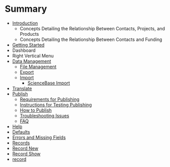 # Summary

* [Introduction](README.md)
  * Concepts Detailing the Relationship Between Contacts, Projects, and Products
  * Concepts Detailing the Relationship Between Contacts and Funding
* [Getting Started](getting-started.md)
* Dashboard
* Right Vertical Menu
* [Data Management](data-management.md)
  * [File Management](data-management/file-management.md)
  * [Export](data-management/export.md)
  * [Import](data-management/import.md)
    * [ScienceBase Import](data-management/import/sciencebase-import.md)
* [Translate](translate.md)
* [Publish](publish.md)
  * [Requirements for Publishing](publish/requirements-for-publishing.md)
  * [Instructions for Testing Publishing](publish/instructions-for-testing-publishing.md)
  * [How to Publish](publish/how-to-publish.md)
  * [Troubleshooting Issues](publish/troubleshooting-issues.md)
  * [FAQ](publish/faq.md)
* [Help](help.md)
* [Defaults](defaults.md)
* [Errors and Missing Fields](errors.md)
* [Records](records.md)
* [Record New](record-new.md)
* [Record Show](show.md)
* [record](record.md)



